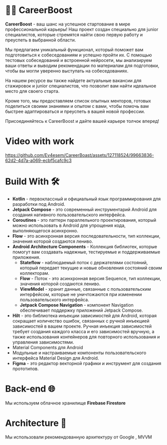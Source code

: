 # 👨‍🎓 CareerBoost
__CareerBoost__ - ваш шанс на успешное стартование в мире профессиональной карьеры! Наш проект создан специально для junior специалистов, которые стремятся найти свою первую работу и преуспеть в выбранной области.

Мы предлагаем уникальный функционал, который поможет вам подготовиться к собеседованиям и успешно пройти их. С помощью тестовых собеседований и встроенной нейросети, мы анализируем ваши ответы и выводим рекомендации по материалам для подготовки, чтобы вы могли уверенно выступать на собеседованиях.

На нашем ресурсе вы также найдете актуальные вакансии для стажировок и junior специалистов, что позволит вам найти идеальное место для своего старта.

Кроме того, мы предоставляем список опытных менторов, готовых поделиться своими знаниями и опытом с вами, чтобы помочь вам быстрее адаптироваться и преуспеть в вашей новой профессии.

Присоединяйтесь к CareerBoost и дайте вашей карьере толчок вперед!

# Video with work 

https://github.com/Ev4esem/CareerBoast/assets/127118524/99663836-62d2-4d7a-a069-ecbf5cafc9c3



# Build With 🛠️
* **Kotlin** - первоклассный и официальный язык программирования для разработки под Android.
* **Jetpack Compose** - это современный инструментарий Android для создания нативного пользовательского интерфейса.
* **Coroutines** -  это паттерн параллельного проектирования, который можно использовать в Android для упрощения кода, выполняющегося асинхронно.
* **Flow** - это асинхронная версия последовательности, тип коллекции, значения которой создаются лениво.
* **Android Architecture Components** - Коллекция библиотек, которые помогут вам создавать надежные, тестируемые и поддерживаемые приложения.
   * **Stateflow** - наблюдаемый поток с держателями состояний, который передает текущие и новые обновления состояний своим коллекторам.
   * **Flow** - Поток - это асинхронная версия Sequence, тип коллекции, значения которой создаются лениво.
   * **ViewModel** - хранит данные, связанные с пользовательским интерфейсом, которые не уничтожаются при изменении пользовательского интерфейса.
   * **Jetpack Compose Navigation** - компонент Navigation обеспечивает поддержку приложений Jetpack Compose.
* **Hilt** - это библиотека инъекции зависимостей для Android, которая сокращает количество ошибок, связанных с ручной инъекцией зависимостей в вашем проекте. Ручная инъекция зависимостей требует создания каждого класса и его зависимостей вручную, а также использования контейнеров для повторного использования и управления зависимостями.
* Material Components для Android
* Модульные и настраиваемые компоненты пользовательского интерфейса Material Design для Android.
* **Figma** - это редактор векторной графики и инструмент для создания прототипов.
# Back-end 🌐 
Мы используем облачное хранилище **Firebase Firestore**
# Architecture 📐
Мы использовали рекомендованную архитектуру от Google , MVVM
